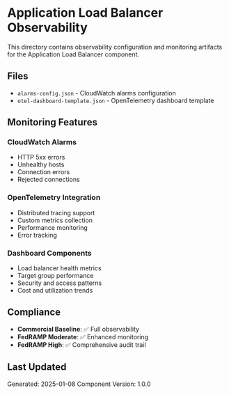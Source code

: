 # Application Load Balancer Observability

This directory contains observability configuration and monitoring artifacts for the Application Load Balancer component.

## Files

- `alarms-config.json` - CloudWatch alarms configuration
- `otel-dashboard-template.json` - OpenTelemetry dashboard template

## Monitoring Features

### CloudWatch Alarms
- HTTP 5xx errors
- Unhealthy hosts
- Connection errors
- Rejected connections

### OpenTelemetry Integration
- Distributed tracing support
- Custom metrics collection
- Performance monitoring
- Error tracking

### Dashboard Components
- Load balancer health metrics
- Target group performance
- Security and access patterns
- Cost and utilization trends

## Compliance

- **Commercial Baseline**: ✅ Full observability
- **FedRAMP Moderate**: ✅ Enhanced monitoring
- **FedRAMP High**: ✅ Comprehensive audit trail

## Last Updated

Generated: 2025-01-08
Component Version: 1.0.0
